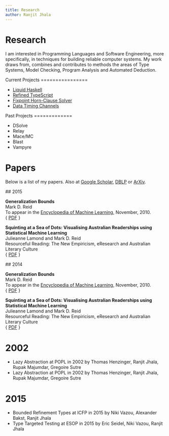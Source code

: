 ```yaml
---
title: Research
author: Ranjit Jhala
---
```


# Research

I am interested in Programming Languages and Software Engineering, more
specifically, in techniques for building reliable computer systems. My work
draws from, combines and contributes to methods the areas of Type Systems, Model
Checking, Program Analysis and Automated Deduction.

<div class="section">
Current Projects
================

+ [Liquid Haskell](http://github.com/ucsd-progsys/liquidhaskell)
+ [Refined TypeScript](https://github.com/ucsd-pl/refscript)
+ [Fixpoint Horn-Clause Solver](https://github.com/ucsd-progsys/liquid-fixpoint)
+ [Data Timing Channels](subnormal-oakland)

</div>

<div class="section">
Past Projects
=============

+ DSolve
+ Relay 
+ Mace/MC
+ Blast 
+ Vampyre

</div>


Papers
======

Below is a list of my papers. Also at [Google Scholar][scholar], [DBLP][dblp] or [ArXiv][arxiv].

[arxiv]:   http://arxiv.org/find/cs/1/au:+Jhala_R/0/1/0/all/0/1
[scholar]: https://scholar.google.com/citations?user=H3wb878AAAAJ
[dblp]:    http://dblp.uni-trier.de/pers/hd/j/Jhala:Ranjit

<div class="section">
## 2015

**Generalization Bounds**    
Mark D. Reid     
To appear in the [Encyclopedia of Machine Learning](http://www.springer.com/computer/ai/book/978-0-387-30768-8), 
November, 2010.    
{ [PDF](http://www.google.com) } 

**Squinting at a Sea of Dots: Visualising
Australian Readerships using Statistical Machine Learning**     
Julieanne Lamond and Mark D. Reid   
Resourceful Reading: The New Empiricism, eResearch and Australian Literary Culture    
{ [PDF](http://www.google.com) }
</div>

<div class="section">
## 2014

**Generalization Bounds**    
Mark D. Reid     
To appear in the [Encyclopedia of Machine Learning](http://www.springer.com/computer/ai/book/978-0-387-30768-8), 
November, 2010.    
{ [PDF](http://www.google.com) } 

**Squinting at a Sea of Dots: Visualising
Australian Readerships using Statistical Machine Learning**     
Julieanne Lamond and Mark D. Reid   
Resourceful Reading: The New Empiricism, eResearch and Australian Literary Culture    
{ [PDF](http://www.google.com) }
</div>






<h1>2002</h1>

<ul>
  <li>Lazy Abstraction at POPL in 2002 by Thomas Henzinger, Ranjit Jhala, Rupak Majumdar, Gregoire Sutre </li>
  <li>Lazy Abstraction at POPL in 2002 by Thomas Henzinger, Ranjit Jhala, Rupak Majumdar, Gregoire Sutre </li>
</ul>




<h1>2015</h1>

<ul>
  <li>Bounded Refinement Types at ICFP in 2015 by Niki Vazou, Alexander Bakst, Ranjit Jhala </li>
  <li>Type Targeted Testing at ESOP in 2015 by Eric Seidel, Niki Vazou, Ranjit Jhala </li>
</ul>


